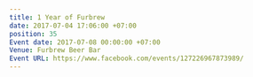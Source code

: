```yaml
---
title: 1 Year of Furbrew
date: 2017-07-04 17:06:00 +07:00
position: 35
Event date: 2017-07-08 00:00:00 +07:00
Venue: Furbrew Beer Bar
Event URL: https://www.facebook.com/events/127226967873989/
---
```


